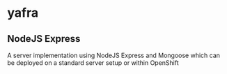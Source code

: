 # yafra

## NodeJS Express

A server implementation using NodeJS Express and Mongoose which can be deployed on a standard server setup or within OpenShift
